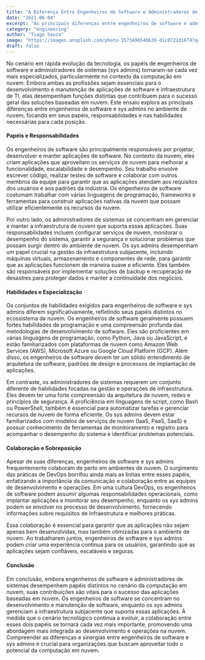 ```yaml
---
title: "A Diferença Entre Engenheiros de Software e Administradores de Sistemas na Nuvem."
date: "2021-06-04"
excerpt: "As principais diferenças entre engenheiros de software e administradores de sistemas na nuvem, enfatizando seus papéis distintos, responsabilidades e a importância da colaboração na criação de soluções baseadas em nuvem eficientes e escaláveis."
category: "engineering"
author: "Tiago Souza"
image: "https://images.unsplash.com/photo-1573496546639-d1c0722d1674?q=80&w=2069&auto=format&fit=crop&ixlib=rb-4.0.3&ixid=M3wxMjA3fDB8MHxwaG90by1wYWdlfHx8fGVufDB8fHx8fA%3D%3D"
draft: false
---
```


No cenário em rápida evolução da tecnologia, os papéis de engenheiros de software e administradores de sistemas (sys admins) tornaram-se cada vez mais especializados, particularmente no contexto da computação em nuvem. Embora ambas as profissões sejam essenciais para o desenvolvimento e manutenção de aplicações de software e infraestrutura de TI, elas desempenham funções distintas que contribuem para o sucesso geral das soluções baseadas em nuvem. Este ensaio explora as principais diferenças entre engenheiros de software e sys admins no ambiente de nuvem, focando em seus papéis, responsabilidades e nas habilidades necessárias para cada posição.

#### Papéis e Responsabilidades

Os engenheiros de software são principalmente responsáveis por projetar, desenvolver e manter aplicações de software. No contexto da nuvem, eles criam aplicações que aproveitam os serviços de nuvem para melhorar a funcionalidade, escalabilidade e desempenho. Seu trabalho envolve escrever código, realizar testes de software e colaborar com outros membros da equipe para garantir que as aplicações atendam aos requisitos dos usuários e aos padrões da indústria. Os engenheiros de software costumam trabalhar com várias linguagens de programação, frameworks e ferramentas para construir aplicações nativas da nuvem que possam utilizar eficientemente os recursos da nuvem.

Por outro lado, os administradores de sistemas se concentram em gerenciar e manter a infraestrutura de nuvem que suporta essas aplicações. Suas responsabilidades incluem configurar serviços de nuvem, monitorar o desempenho do sistema, garantir a segurança e solucionar problemas que possam surgir dentro do ambiente de nuvem. Os sys admins desempenham um papel crucial na gestão da infraestrutura subjacente, incluindo máquinas virtuais, armazenamento e componentes de rede, para garantir que as aplicações funcionem de maneira suave e eficiente. Eles também são responsáveis por implementar soluções de backup e recuperação de desastres para proteger dados e manter a continuidade dos negócios.

#### Habilidades e Especialização

Os conjuntos de habilidades exigidos para engenheiros de software e sys admins diferem significativamente, refletindo seus papéis distintos no ecossistema da nuvem. Os engenheiros de software geralmente possuem fortes habilidades de programação e uma compreensão profunda das metodologias de desenvolvimento de software. Eles são proficientes em várias linguagens de programação, como Python, Java ou JavaScript, e estão familiarizados com plataformas de nuvem como Amazon Web Services (AWS), Microsoft Azure ou Google Cloud Platform (GCP). Além disso, os engenheiros de software devem ter um sólido entendimento de arquitetura de software, padrões de design e processos de implantação de aplicações.

Em contraste, os administradores de sistemas requerem um conjunto diferente de habilidades focadas na gestão e operações de infraestrutura. Eles devem ter uma forte compreensão da arquitetura de nuvem, redes e princípios de segurança. A proficiência em linguagens de script, como Bash ou PowerShell, também é essencial para automatizar tarefas e gerenciar recursos de nuvem de forma eficiente. Os sys admins devem estar familiarizados com modelos de serviços de nuvem (IaaS, PaaS, SaaS) e possuir conhecimento de ferramentas de monitoramento e registro para acompanhar o desempenho do sistema e identificar problemas potenciais.

#### Colaboração e Sobreposição

Apesar de suas diferenças, engenheiros de software e sys admins frequentemente colaboram de perto em ambientes de nuvem. O surgimento das práticas de DevOps borrifou ainda mais as linhas entre esses papéis, enfatizando a importância da comunicação e colaboração entre as equipes de desenvolvimento e operações. Em uma cultura DevOps, os engenheiros de software podem assumir algumas responsabilidades operacionais, como implantar aplicações e monitorar seu desempenho, enquanto os sys admins podem se envolver no processo de desenvolvimento, fornecendo informações sobre requisitos de infraestrutura e melhores práticas.

Essa colaboração é essencial para garantir que as aplicações não sejam apenas bem desenvolvidas, mas também otimizadas para o ambiente de nuvem. Ao trabalharem juntos, engenheiros de software e sys admins podem criar uma experiência contínua para os usuários, garantindo que as aplicações sejam confiáveis, escaláveis e seguras.

#### Conclusão

Em conclusão, embora engenheiros de software e administradores de sistemas desempenhem papéis distintos no cenário da computação em nuvem, suas contribuições são vitais para o sucesso das aplicações baseadas em nuvem. Os engenheiros de software se concentram no desenvolvimento e manutenção de software, enquanto os sys admins gerenciam a infraestrutura subjacente que suporta essas aplicações. À medida que o cenário tecnológico continua a evoluir, a colaboração entre esses dois papéis se tornará cada vez mais importante, promovendo uma abordagem mais integrada ao desenvolvimento e operações na nuvem. Compreender as diferenças e sinergias entre engenheiros de software e sys admins é crucial para organizações que buscam aproveitar todo o potencial da computação em nuvem.